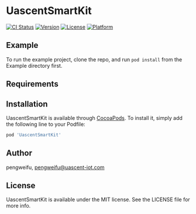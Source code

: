 # UascentSmartKit

[![CI Status](https://img.shields.io/travis/pengweifu/UascentSmartKit.svg?style=flat)](https://travis-ci.org/pengweifu/UascentSmartKit)
[![Version](https://img.shields.io/cocoapods/v/UascentSmartKit.svg?style=flat)](https://cocoapods.org/pods/UascentSmartKit)
[![License](https://img.shields.io/cocoapods/l/UascentSmartKit.svg?style=flat)](https://cocoapods.org/pods/UascentSmartKit)
[![Platform](https://img.shields.io/cocoapods/p/UascentSmartKit.svg?style=flat)](https://cocoapods.org/pods/UascentSmartKit)

## Example

To run the example project, clone the repo, and run `pod install` from the Example directory first.

## Requirements

## Installation

UascentSmartKit is available through [CocoaPods](https://cocoapods.org). To install
it, simply add the following line to your Podfile:

```ruby
pod 'UascentSmartKit'
```

## Author

pengweifu, pengweifu@uascent-iot.com

## License

UascentSmartKit is available under the MIT license. See the LICENSE file for more info.
